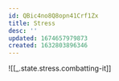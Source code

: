 ```yaml
---
id: QBic4no8Q8opn41Crf1Zx
title: Stress
desc: ''
updated: 1674657979873
created: 1632803896346
---
```


![[_.state.stress.combatting-it]]

